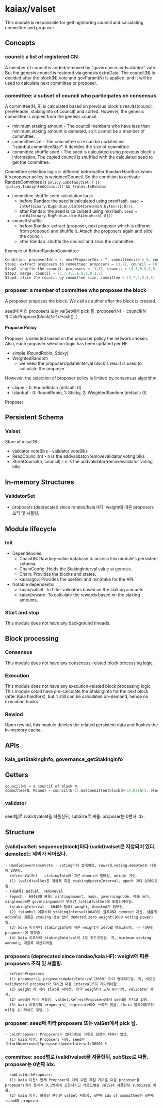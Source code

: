 # kaiax/valset

This module is responsible for getting/storing council and calculating committee and proposer.

## Concepts
### council: a list of registered CN
A member of council is added/removed by "governance.addvalidator" vote. But the genesis council is restored via genesis extraData.
The council(N) is decided after the block(N).vote and govParam(N) is applied, and it will be used to calculate next committee or proposer.

### committee: a subset of council who participates on consensus
A committee(N, R) is calculated based on previous block's results(council, prevHeader, stakingInfo of council) and sorted. However, the genesis committee is copied from the genesis council.
- minimum staking amount - The council members who have less than minimum staking amount is demoted, so it cannot be a member of committee. 
- committeesize - The committee size can be updated via "istanbul.committeeSize". It decides the size of committee.
- committee shuffle seed - The seed is calculated using previous block's information. The copied council is shuffled with the calculated seed to get the committee.

Committee selection logic is different before/after Randao Hardfork when it's proposer policy is weightedCouncil. So the condition to activate RandaoCommittee is `policy.IsDefaultSet() || (policy.IsWeightedCouncil() && !rules.IsRandao)`
- committee shuffle seed calculation logic
  - before Randao: the seed is calculated using prevHash. `seed = int64(binary.BigEndian.Uint64(prevHash.Bytes()[:8]))`. 
  - after Randao: the seed is calculated using mixHash. `seed = int64(binary.BigEndian.Uint64(mixHash[:8]))`
- council shuffle
  - before Randao: extract (proposer, next proposer which is differnt from proposer) and shuffle it. Attach the proposers again and slice the council.
  - after Randao: shuffle the council and slice the committee.

Example of BeforeRandaoCommittee
```go
Condition: proposerIdx = 3, nextProposerIdx = 7, committeesize = 6, council = [0,1,2,3,4,5,6,7,8,9]
Step1. extract proposers to committee: proposers = [3,7], council = [0,1,2,4,5,6,8,9]
Step2. shuffle the council. proposers = [3,7], council = [4,5,6,8,9,0,1,2]
Step3. merge. council = [3,7,4,5,6,8,9,0,1,2]
Step4. slice the council by committee size. committee = [3,7,4,5,6,8]
```

### proposer: a member of committee who proposes the block
A proposer proposes the block. We call as author after the block is created.

seed에 따라 proposers 또는 valSet에서 pick 됨.
proposer(N) = council(N-1).CalcProposer(block(N-1).Hash(), )

#### ProposerPolicy 
Proposer is selected based on the proposer policy the network chosen. Also, each proposer selection logic has been updated per HF.
- simple (RoundRobin, Sticky)
- WeightedRandom
  - we need the proposerUpdateInterval block's result is used to calculate the proposer.

However, the selection of proposer policy is limited by consensus algorithm.
- clique - 0: RoundRobin [default: 0]
- istanbul - 0: RoundRobin, 1: Sticky, 2: WeightedRandom [default: 0]

Proposer

## Persistent Schema
### Valset
Store at miscDB
- validator voteBlks - validator voteBlks
- ReadCouncil(n) - n is the addvalidator/removevalidator voting blks
- StoreCouncil(n, council) - n is the addvalidator/removevalidator voting blks

## In-memory Structures
###  ValidatorSet
- proposers (deprecated since randao/kaia HF): weight에 따른 proposers 조직 및 셔플링.

## Module lifecycle

### Init

- Dependencies:
    - ChainDB: Raw key-value database to access this module's persistent schema.
    - ChainConfig: Holds the StakingInterval value at genesis.
    - Chain: Provides the blocks and states.
    - kaiax/gov: Provides the useGini and minStake for the API.
- Notable dependents:
    - kaiax/valset: To filter validators based on the staking amounts.
    - kaiax/reward: To calculate the rewards based on the staking amounts.

### Start and stop

This module does not have any background threads.

## Block processing

### Consensus

This module does not have any consensus-related block processing logic.

### Execution

This module does not have any execution-related block processing logic. This module could have pre-calculate the StakingInfo for the next block (after Kaia hardfork), but it still can be calculated on-demand, hence no execution hooks.

### Rewind

Upon rewind, this module deletes the related persistent data and flushes the in-memory cache.

## APIs

### kaia_getStakingInfo, governance_getStakingInfo


## Getters
```python
council(N) = a council of block N.
committee(N, Round) = council(N-1).GetCommittee(block(N-1).hash(), block(N-1).author, view{N, round})
```
### validator
### 
seed별로 (valid)valset을 셔플한뒤, subSize로 짜름. proposer는 0번째 idx.



## Structure
### (valid)valSet: sequence(block)마다 (valid)valset은 지정되어 있다. demoted는 제외가 되어있다.
    - HandleGovernanceVote - voting마다 업데이트. reward,voting,demoted는 나중에 업뎃됨.
    - refreshValSet - stakingInfo에 따른 demoted 필터링, weight 계산.
      (1) (valid)valSet은 매블록 혹은 stakingUpdateInterval, epoch 마다 업데이트됨.
    - (매블록) addval, removeval
    - (epoch - 604800 블록) mintingamount, mode, governingnode. 예를 들어, singlemode면 governingnode가 무조건 (valid)valSet에 포함되어야함.
    - (stakingInterval - 86400 블록) weight, demoted가 업뎃됨.
      (2) istanbul 이후부터 stakingInterval(86400) 블록마다 demoted 계산. 새롭게 addval된 애들은 staking 정보 없어 demoted,zero weight(1000 voting power)임.
      (3) kore 이후부터 stakingInfo에 따른 weight가 zero로 하드코딩됨. -> 나중에 proposers에 영향줌.
      (4) kaia 이후부터 stakingInterval이 1로 하드코딩됨. 즉, minimum staking amount는 매블록 계산되게됨.
### proposers (deprecated since randao/kaia HF): weight에 따른 proposers 조직 및 셔플링.
    - refreshProposers
      (1) proposers는 proposersUpdateInterval(3600) 마다 업데이트됨. 즉, 새로운 validator가 proposer가 되려면 다음 interval까지 기다려야함.
      (2) weight 에 따라 slot을 재배정. 만약 weight가 모두 0이라면, validator 복사.
      (2) seed에 따라 셔플함. valSet.RefreshProposers에서 seed를 가지고 있음.
      (3) kaia 이후부터 proposers는 deprecate되어 쓰이지 않음. (kaia 블록이후부터 nil로 초기화해도 무방..)
### proposer: seed에 따라 proposers 또는 valSet에서 pick 됨.
    - calcProposer: Proposers가 업데이트된 이후로 한칸씩 더해서 업뎃.
      (1) kaia 이전: Proposers 사용. seed는 (blockNum+round)%proposerUpdateInterval(3600) %
### committee: seed별로 (valid)valset을 셔플한뒤, subSize로 짜름. proposer는 0번째 idx.
    - subListWithProposer:
      (1) kaia 이전: 현재 Proposer와 이와 다른 제일 가까운 다음 proposer를 proposers에서 뽑아서 0,1번째에 포함시키고 라운드별로 valSet 셔플한뒤 subsize로 짜름.
      (2) kaia 이후: 블록당 한번만 valSet 셔플함. n번째 idx of committee는 n번째 round의 proposer.
